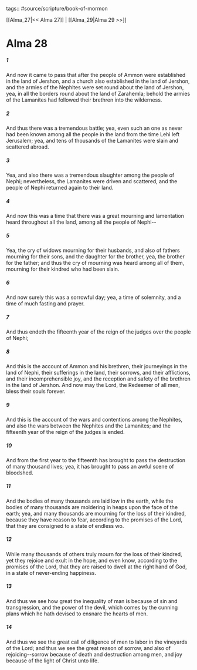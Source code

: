 tags:: #source/scripture/book-of-mormon

[[Alma_27|<< Alma 27]] | [[Alma_29|Alma 29 >>]]

# Alma 28

##### 1

And now it came to pass that after the people of Ammon were established in the land of Jershon, and a church also established in the land of Jershon, and the armies of the Nephites were set round about the land of Jershon, yea, in all the borders round about the land of Zarahemla; behold the armies of the Lamanites had followed their brethren into the wilderness.

##### 2

And thus there was a tremendous battle; yea, even such an one as never had been known among all the people in the land from the time Lehi left Jerusalem; yea, and tens of thousands of the Lamanites were slain and scattered abroad.

##### 3

Yea, and also there was a tremendous slaughter among the people of Nephi; nevertheless, the Lamanites were driven and scattered, and the people of Nephi returned again to their land.

##### 4

And now this was a time that there was a great mourning and lamentation heard throughout all the land, among all the people of Nephi--

##### 5

Yea, the cry of widows mourning for their husbands, and also of fathers mourning for their sons, and the daughter for the brother, yea, the brother for the father; and thus the cry of mourning was heard among all of them, mourning for their kindred who had been slain.

##### 6

And now surely this was a sorrowful day; yea, a time of solemnity, and a time of much fasting and prayer.

##### 7

And thus endeth the fifteenth year of the reign of the judges over the people of Nephi;

##### 8

And this is the account of Ammon and his brethren, their journeyings in the land of Nephi, their sufferings in the land, their sorrows, and their afflictions, and their incomprehensible joy, and the reception and safety of the brethren in the land of Jershon. And now may the Lord, the Redeemer of all men, bless their souls forever.

##### 9

And this is the account of the wars and contentions among the Nephites, and also the wars between the Nephites and the Lamanites; and the fifteenth year of the reign of the judges is ended.

##### 10

And from the first year to the fifteenth has brought to pass the destruction of many thousand lives; yea, it has brought to pass an awful scene of bloodshed.

##### 11

And the bodies of many thousands are laid low in the earth, while the bodies of many thousands are moldering in heaps upon the face of the earth; yea, and many thousands are mourning for the loss of their kindred, because they have reason to fear, according to the promises of the Lord, that they are consigned to a state of endless wo.

##### 12

While many thousands of others truly mourn for the loss of their kindred, yet they rejoice and exult in the hope, and even know, according to the promises of the Lord, that they are raised to dwell at the right hand of God, in a state of never-ending happiness.

##### 13

And thus we see how great the inequality of man is because of sin and transgression, and the power of the devil, which comes by the cunning plans which he hath devised to ensnare the hearts of men.

##### 14

And thus we see the great call of diligence of men to labor in the vineyards of the Lord; and thus we see the great reason of sorrow, and also of rejoicing--sorrow because of death and destruction among men, and joy because of the light of Christ unto life.
